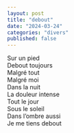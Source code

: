 ```yaml
---
layout: post
title: "debout"
date: "2024-03-24"
categories: "divers"
published: false
---
```


Sur un pied  
Debout toujours  
Malgré tout  
Malgré moi  
Dans la nuit  
La douleur intense  
Tout le jour  
Sous le soleil  
Dans l’ombre aussi  
Je me tiens debout  
